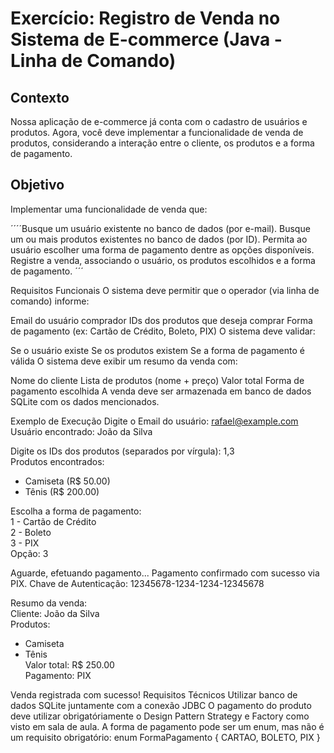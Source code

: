 # Exercício: Registro de Venda no Sistema de E-commerce (Java - Linha de Comando)
## Contexto
Nossa aplicação de e-commerce já conta com o cadastro de usuários e produtos. Agora, você deve implementar a funcionalidade de venda de produtos, considerando a interação entre o cliente, os produtos e a forma de pagamento.

## Objetivo
Implementar uma funcionalidade de venda que:

´´´´Busque um usuário existente no banco de dados (por e-mail).
Busque um ou mais produtos existentes no banco de dados (por ID).
Permita ao usuário escolher uma forma de pagamento dentre as opções disponíveis.
Registre a venda, associando o usuário, os produtos escolhidos e a forma de pagamento.
´´´

Requisitos Funcionais
O sistema deve permitir que o operador (via linha de comando) informe:

Email do usuário comprador
IDs dos produtos que deseja comprar
Forma de pagamento (ex: Cartão de Crédito, Boleto, PIX)
O sistema deve validar:

Se o usuário existe
Se os produtos existem
Se a forma de pagamento é válida
O sistema deve exibir um resumo da venda com:

Nome do cliente
Lista de produtos (nome + preço)
Valor total
Forma de pagamento escolhida
A venda deve ser armazenada em banco de dados SQLite com os dados mencionados.

Exemplo de Execução
Digite o Email do usuário: rafael@example.com
Usuário encontrado: João da Silva

Digite os IDs dos produtos (separados por vírgula): 1,3  
Produtos encontrados:  
- Camiseta (R$ 50.00)  
- Tênis (R$ 200.00)  

Escolha a forma de pagamento:  
1 - Cartão de Crédito  
2 - Boleto  
3 - PIX  
Opção: 3

Aguarde, efetuando pagamento...
Pagamento confirmado com sucesso via PIX. Chave de Autenticação: 12345678-1234-1234-12345678

Resumo da venda:  
Cliente: João da Silva  
Produtos:  
- Camiseta  
- Tênis  
Valor total: R$ 250.00  
Pagamento: PIX  

Venda registrada com sucesso!
Requisitos Técnicos
Utilizar banco de dados SQLite juntamente com a conexão JDBC
O pagamento do produto deve utilizar obrigatóriamente o Design Pattern Strategy e Factory como visto em sala de aula.
A forma de pagamento pode ser um enum, mas não é um requisito obrigatório:
enum FormaPagamento {
    CARTAO,
    BOLETO,
    PIX
}
